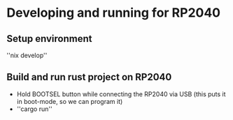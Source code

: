 # Developing and running for RP2040

## Setup environment
''nix develop''
  
## Build and run rust project on RP2040
 - Hold BOOTSEL button while connecting the RP2040 via USB (this puts it in boot-mode, so we can program it)
 - ''cargo run''
